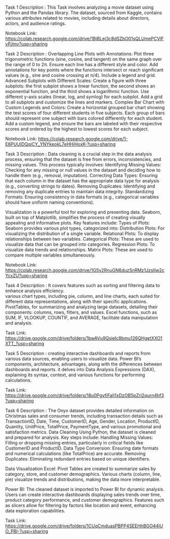 Task 1 Description :
  This Task involves analyzing a movie dataset using Python and the Pandas library. 
  The dataset, sourced from Kaggle, contains various attributes related to movies, including details about directors, actors, and audience ratings.
  
  Notebook Link: https://colab.research.google.com/drive/1BjBLej3c8dSZbO01sQLUmePCVlFvPJmv?usp=sharing
  
Task 2 Description : 
   Overlapping Line Plots with Annotations: Plot three trigonometric functions (sine, cosine, and tangent) on the same
   graph over the range of 0 to 2π. Ensure each line has a different style and color. Add annotations for key points where
   the functions intersect or reach significant values (e.g., sine and cosine crossing at π/4). Include a legend and grid.
   Advanced Subplots with Different Scales: Create a figure with three subplots: the first subplot shows a linear
   function, the second shows an exponential function, and the third shows a logarithmic function. Use different y-axis
   scales (linear, log, and symlog) for each subplot. Add a grid to all subplots and customize the lines and markers.
   Complex Bar Chart with Custom Legends and Colors: Create a horizontal grouped bar chart showing the test
   scores of four different students in five subjects. Each group of bars should represent one subject with bars colored
   differently for each student. Add a custom legend, and ensure the bars are labeled with their respective scores and
   ordered by the highest to lowest scores for each subject.
   
   Notebook Link: https://colab.research.google.com/drive/1-E6PUUIDQqiCY_YNYkeokL7eHHiHoxK-?usp=sharing
   
   
Task 3 Description :
  Data cleaning is a crucial step in the data analysis process, ensuring that the dataset is free from errors, inconsistencies, and missing values. This process typically involves:
  Identifying Missing Values: Checking for any missing or null values in the dataset and deciding how to handle them (e.g., removal, imputation).
  Correcting Data Types: Ensuring that each column in the dataset has the appropriate data type for analysis (e.g., converting strings to dates).
  Removing Duplicates: Identifying and removing any duplicate entries to maintain data integrity.
  Standardizing Formats: Ensuring consistency in data formats (e.g., categorical variables should have uniform naming conventions).
  
  Visualization is a powerful tool for exploring and presenting data. Seaborn, built on top of Matplotlib, simplifies the process of creating visually appealing and informative plots. 
  Key features include:
  Types of Plots: Seaborn provides various plot types, categorized into:
  Distribution Plots: For visualizing the distribution of a single variable.
  Relational Plots: To display relationships between two variables.
  Categorical Plots: These are used to visualize data that can be grouped into categories.
  Regression Plots: To visualize data trends and relationships.
  Matrix Plots: These are used to compare multiple variables simultaneously.
  
  Notebook Link: https://colab.research.google.com/drive/1G5y2RnuGN6duzSnRMz1JzsIIw2cYcxZU?usp=sharing
  
Task 4 Description :
  It covers features such as sorting and filtering data to enhance analysis efficiency.  
  various chart types, including pie, column, and line charts, each suited for different data representations, along with their specific applications. 
  PivotTables, for summarizing and analyzing large datasets, detailing their components: columns, rows, filters, and values. 
  Excel functions, such as SUM, IF, VLOOKUP, COUNTIF, and AVERAGE,  facilitate data manipulation and analysis.
  
  Task Link: https://drive.google.com/drive/folders/1bwAVu9QsieIc8bmu126QHgetXXO1XTT_?usp=sharing

Task 5 Description :
  creating interactive dashboards and reports from various data sources, enabling users to visualize data. 
  Power BI’s components, architecture, advantages, along with the differences between dashboards and reports.
  it delves into Data Analysis Expressions (DAX), explaining its syntax, context, and various functions for performing calculations.
  
  Task Link: https://drive.google.com/drive/folders/18u0PgyfiFaIj1xDzOB5pZri2qurn4hf3?usp=sharing
  
Task 6 Description :
  The Onyx dataset provides detailed information on Christmas sales and consumer trends, including transaction details
  such as TransactionID, Date, Time, CustomerID, Age, Gender, Location, ProductID, Quantity, UnitPrice, TotalPrice, PaymentType, and various promotional and satisfaction metrics.
  Data Cleaning
    Using Python, the dataset is cleaned and prepared for analysis. Key steps include:
    Handling Missing Values: Filling or dropping missing entries, particularly in critical fields like CustomerID and ProductID.
    Data Type Conversion: Ensuring date formats and numerical calculations (like TotalPrice) are accurate.
    Removing Duplicates: Eliminating redundant entries based on unique identifiers.
    
  Data Visualization
  Excel:
  Pivot Tables are created to summarize sales by category, store, and customer demographics.
  Various charts (column, line, pie) visualize trends and distributions, making the data more interpretable.
  
  Power BI:
  The cleaned dataset is imported to Power BI for dynamic analysis.
  Users can create interactive dashboards displaying sales trends over time, product category performance, and customer demographics.
  Features such as slicers allow for filtering by factors like location and event, enhancing data exploration capabilities.
  
  Task Link: https://drive.google.com/drive/folders/1CUqCmduasPBPP4SEEHhBGO44IUO_PBI-?usp=sharing
  
  
  


  
  
